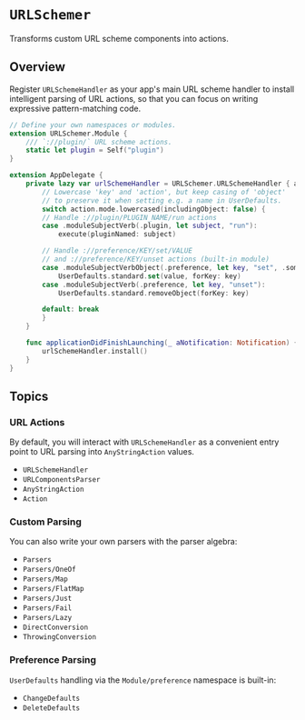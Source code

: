# ``URLSchemer``

Transforms custom URL scheme components into actions.

## Overview

Register ``URLSchemeHandler`` as your app's main URL scheme handler to install intelligent parsing of URL actions, so that you can focus on writing expressive pattern-matching code.

```swift
// Define your own namespaces or modules.
extension URLSchemer.Module {
    /// `://plugin/` URL scheme actions.
    static let plugin = Self("plugin")
}

extension AppDelegate {
    private lazy var urlSchemeHandler = URLSchemer.URLSchemeHandler { action in
        // Lowercase 'key' and 'action', but keep casing of 'object'
        // to preserve it when setting e.g. a name in UserDefaults.
        switch action.mode.lowercased(includingObject: false) {
        // Handle ://plugin/PLUGIN_NAME/run actions
        case .moduleSubjectVerb(.plugin, let subject, "run"):
            execute(pluginNamed: subject)

        // Handle ://preference/KEY/set/VALUE
        // and ://preference/KEY/unset actions (built-in module)
        case .moduleSubjectVerbObject(.preference, let key, "set", .some(let value)):
            UserDefaults.standard.set(value, forKey: key)
        case .moduleSubjectVerb(.preference, let key, "unset"):
            UserDefaults.standard.removeObject(forKey: key)

        default: break
        }
    }

    func applicationDidFinishLaunching(_ aNotification: Notification) {
        urlSchemeHandler.install()
    }
}
```

## Topics

### URL Actions

By default, you will interact with ``URLSchemeHandler`` as a convenient entry point to URL parsing into ``AnyStringAction`` values.

- ``URLSchemeHandler``
- ``URLComponentsParser``
- ``AnyStringAction``
- ``Action``

### Custom Parsing

You can also write your own parsers with the parser algebra:

- ``Parsers``
- ``Parsers/OneOf``
- ``Parsers/Map``
- ``Parsers/FlatMap``
- ``Parsers/Just``
- ``Parsers/Fail``
- ``Parsers/Lazy``
- ``DirectConversion``
- ``ThrowingConversion``

### Preference Parsing

`UserDefaults` handling via the ``Module/preference`` namespace is built-in:

- ``ChangeDefaults``
- ``DeleteDefaults``
